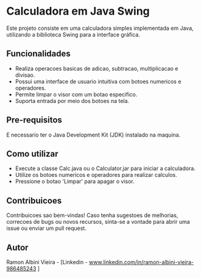 ﻿# Calculadora em Java Swing

Este projeto consiste em uma calculadora simples implementada em Java, utilizando a biblioteca Swing para a interface gráfica.

## Funcionalidades

- Realiza operacoes basicas de adicao, subtracao, multiplicacao e divisao.
- Possui uma interface de usuario intuitiva com botoes numericos e operadores.
- Permite limpar o visor com um botao especifico.
- Suporta entrada por meio dos botoes na tela.

## Pre-requisitos

E necessario ter o Java Development Kit (JDK) instalado na maquina.

## Como utilizar

- Execute a classe Calc.java ou o Calculator.jar para iniciar a calculadora.
- Utilize os botoes numericos e operadores para realizar calculos.
- Pressione o botao 'Limpar' para apagar o visor.

## Contribuicoes

Contribuicoes sao bem-vindas! Caso tenha sugestoes de melhorias, correcoes de bugs ou novos recursos, sinta-se a vontade para abrir uma issue ou enviar um pull request.

## Autor

Ramon Albini Vieira  - [Linkedin -  www.linkedin.com/in/ramon-albini-vieira-986485243 ]
